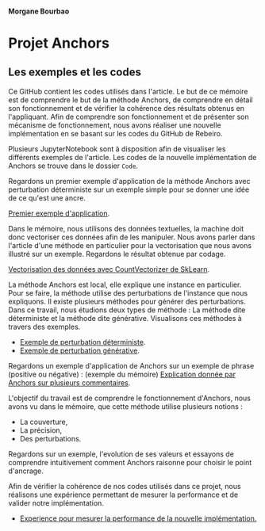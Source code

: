 #### Morgane Bourbao 
# Projet Anchors                                                                                                                            
## Les exemples et les codes 


Ce GitHub contient les codes utilisés dans l'article. 
Le but de ce mémoire est de comprendre le but de la méthode Anchors, de comprendre en détail son fonctionnement et de vérifier la cohérence des résultats obtenus en l'appliquant. Afin de comprendre son fonctionnement et de présenter son mécanisme de fonctionnement, nous avons réaliser une nouvelle implémentation en se basant sur les codes du GitHub de Rebeiro. 

Plusieurs JupyterNotebook sont à disposition afin de visualiser les différents exemples de l'article.
Les codes de la nouvelle implémentation de Anchors se trouve dans le dossier `Code`.

Regardons un premier exemple d'application de la méthode Anchors avec perturbation déterministe sur un exemple simple pour se donner une idée de ce qu'est une ancre. 

[Premier exemple d'application](https://github.com/mbourbao/Code-Projet-Anchors/blob/main/Notebook/Application-sur-la-phrase-The-reception-have-been-generally-good.ipynb).

Dans le mémoire, nous utilisons des données textuelles, la machine doit donc vectoriser ces données afin de les manipuler. 
Nous avons parler dans l'article d'une méthode en particulier pour la vectorisation que nous avons illustré sur un exemple. Regardons le résultat obtenue par codage.

[Vectorisation des données avec CountVectorizer de SkLearn](https://github.com/mbourbao/Code-Projet-Anchors/blob/main/Notebook/Vectorisation_Count_Vect.ipynb
).

La méthode Anchors est local, elle explique une instance en particulier. Pour se faire, la méthode utilise des perturbations de l'instance que nous expliquons. Il existe plusieurs méthodes pour générer des perturbations. Dans ce travail, nous étudions deux types de méthode : La méthode dite déterministe et la méthode dite générative. Visualisons ces méthodes à travers des exemples. 

  - [Exemple de perturbation déterministe](https://github.com/mbourbao/Code-Projet-Anchors/blob/main/Notebook/Exemple%20perturbation%20d%C3%A9terministe.ipynb).
  - [Exemple de perturbation générative](https://github.com/mbourbao/Code-Projet-Anchors/blob/main/Notebook/Perturbation_Bert.ipynb).


Regardons un exemple d'application de Anchors sur un exemple de phrase (positive ou négative) : (exemple du mémoire) [Explication donnée par Anchors sur plusieurs commentaires](https://github.com/mbourbao/Code-Projet-Anchors/blob/main/Notebook/Application_sur_plusieurs_phrase.ipynb).

L'objectif du travail est de comprendre le fonctionnement d'Anchors, nous avons vu dans le mémoire, que cette méthode utilise plusieurs notions : 
  - La couverture,
  - La précision, 
  - Des perturbations. 
 
Regardons sur un exemple, l'evolution de ses valeurs et essayons de comprendre intuitivement comment Anchors raisonne pour choisir le point d'ancrage. 


Afin de vérifier la cohérence de nos codes utilisés dans ce projet, nous réalisons une expérience permettant de mesurer la performance et de valider notre implémentation. 

- [Experience pour mesurer la performance de la nouvelle implémentation.](https://github.com/mbourbao/Code-Projet-Anchors/blob/main/Notebook/Comparaison-performance.ipynb)

  
